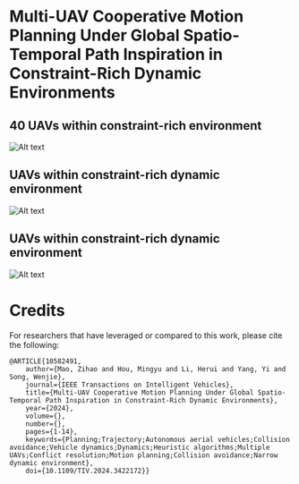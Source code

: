 
# Multi-UAV Cooperative Motion Planning Under Global Spatio-Temporal Path Inspiration in Constraint-Rich Dynamic Environments
## 40 UAVs within constraint-rich environment
![Alt text](src/constraint-rich_environment-min.gif)
## UAVs within constraint-rich dynamic environment

![Alt text](src/dynamic1-min.gif)
## UAVs within constraint-rich dynamic environment
![Alt text](src/dynamic2-min.gif)

# Credits
For researchers that have leveraged or compared to this work, please cite the following:

```
@ARTICLE{10582491,
    author={Mao, Zihao and Hou, Mingyu and Li, Herui and Yang, Yi and Song, Wenjie},
    journal={IEEE Transactions on Intelligent Vehicles}, 
    title={Multi-UAV Cooperative Motion Planning Under Global Spatio-Temporal Path Inspiration in Constraint-Rich Dynamic Environments}, 
    year={2024},
    volume={},
    number={},
    pages={1-14},
    keywords={Planning;Trajectory;Autonomous aerial vehicles;Collision avoidance;Vehicle dynamics;Dynamics;Heuristic algorithms;Multiple UAVs;Conflict resolution;Motion planning;Collision avoidance;Narrow dynamic environment},
    doi={10.1109/TIV.2024.3422172}}
```
